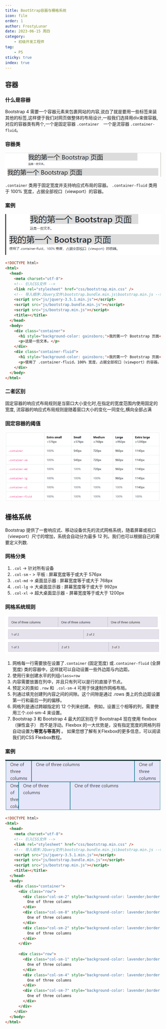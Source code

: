 ```yaml
---
title: BootStrap容器与栅格系统
icon: file
order: 1
author: FrostyLunar
date: 2023-06-15 周四
category:
	- 初级开发工程师
tag:
	- P5
sticky: true
index: true
---
```



## 容器

### 什么是容器

Bootstrap 4 需要一个容器元素来包裹网站的内容,说白了就是要用一些标签来装其他的标签,这样便于我们对网页做整体的布局设计,一般我们选择用div来做容器,对应的容器类有两个,一个是固定容器 `.container  `一个是流容器 `.container-fluid`。

### 容器类

![](./image/image_jMfb_IQs_T.png)

`.container` 类用于固定宽度并支持响应式布局的容器。
`.container-fluid` 类用于 100% 宽度，占据全部视口（viewport）的容器。

### 案例

![](./image/image_cDd2F1TrHf.png)

```html
<!DOCTYPE html>
<html>
  <head>
    <meta charset="utf-8">
    <!-- 引入CSS文件 -->
    <link rel="stylesheet" href="css/bootstrap.min.css" />
    <!-- 导入顺序:JQuery文件\bootstrap.bundle.min.js\bootstrap.min.js -->
    <script src="js/jquery-3.5.1.min.js"></script>
    <script src="js/bootstrap.bundle.min.js"></script>
    <script src="js/bootstrap.min.js"></script>
    <title></title>
  </head>
  <body>
    <div class="container">
      <h1 style="background-color: gainsboro;">我的第一个 Bootstrap 页面</h1>
      <p>这是一些文本。</p>
    </div>
    <div class="container-fluid">
      <h1 style="background-color: gainsboro;">我的第一个 Bootstrap 页面</h1>
      <p>使用了 .container-fluid，100% 宽度，占据全部视口（viewport）的容器。</p>
    </div>
  </body>
</html>

```

### 二者区别

固定容器的响应式布局规则是当窗口大小变化时,在指定的宽度范围内使用固定的宽度,
流容器的响应式布局规则是随着窗口大小的变化一同变化,横向全部占满

### 固定容器的阈值

![](./image/image_QMIHpeTsMu.png)

## 栅格系统

Bootstrap 提供了一套响应式、移动设备优先的流式网格系统，随着屏幕或视口（viewport）尺寸的增加，系统会自动分为最多 12 列。我们也可以根据自己的需要定义列数.&#x20;

### 网格分类

1.  `.col` -> 针对所有设备
2.  `.col-sm` - > 平板 : 屏幕宽度等于或大于 576px
3.  `.col-md` ->  桌面显示器 :  屏幕宽度等于或大于 768px
4.  `.col-lg` -> 大桌面显示器 : 屏幕宽度等于或大于 992px
5.  `.col-xl` -> 超大桌面显示器 - 屏幕宽度等于或大于 1200px

### 网格系统规则

![](./image/image_z6697xWOyq.png)

1.  网格每一行需要放在设置了`.container` (固定宽度) 或`.container-fluid` (全屏宽度) 类的容器中，这样就可以自动设置一些外边距与内边距。
2.  使用行来创建水平的列组`class=row`
3.  内容需要放置在列中，并且只有列可以是行的直接子节点。
4.  预定义的类如 `.row` 和` .col-sm-4` 可用于快速制作网格布局。
5.  列通过填充创建列内容之间的间隙。这个间隙是通过 .rows 类上的负边距设置第一行和最后一列的偏移。
6.  网格列是通过跨越指定的 12 个列来创建。 例如，设置三个相等的列，需要使用三个.col-sm-4 来设置。
7.  Bootstrap 3 和 Bootstrap 4 最大的区别在于 Bootstrap4 现在使用 flexbox（弹性盒子） 而不是浮动。Flexbox 的一大优势是，没有指定宽度的网格列将自动设置为**等宽与等高列** 。 如果您想了解有关Flexbox的更多信息，可以阅读我们的CSS Flexbox教程。

### 案例

![](./image/image_B98-ftx9HI.png)

```html
<!DOCTYPE html>
<html>
  <head>
    <meta charset="utf-8">
    <!-- 引入CSS文件 -->
    <link rel="stylesheet" href="css/bootstrap.min.css" />
    <!-- 导入顺序:JQuery文件\bootstrap.bundle.min.js\bootstrap.min.js -->
    <script src="js/jquery-3.5.1.min.js"></script>
    <script src="js/bootstrap.bundle.min.js"></script>
    <script src="js/bootstrap.min.js"></script>
    <title></title>
  </head>
  <body>
    <div class="container">
      <div class="row">
        <div class="col-sm-2" style="background-color: lavender;border:1px solid #117A8B;">
          One of three columns
        </div>
        <div class="col-sm-8" style="background-color: lavender;border:1px solid #117A8B;">
          One of three columns
        </div>
        <div class="col-sm-2" style="background-color: lavender;border:1px solid #117A8B;">
          One of three columns
        </div>
      </div>

      <div class="row">
        <div class="col-sm-1" style="background-color: lavender;border:1px solid #117A8B;">
          One of three columns
        </div>
        <div class="col-sm-4" style="background-color: lavender;border:1px solid #117A8B;">
          One of three columns
        </div>
        <div class="col-sm-7" style="background-color: lavender;border:1px solid #117A8B;">
          One of three columns
        </div>
      </div>
    </div>
  </body>
</html>

```
